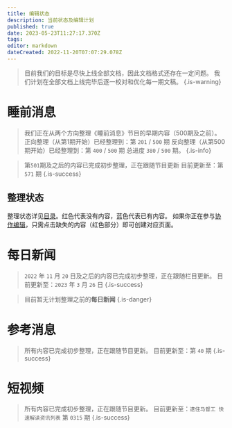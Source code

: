 ```yaml
---
title: 编辑状态
description: 当前状态及编辑计划
published: true
date: 2023-05-23T11:27:17.370Z
tags: 
editor: markdown
dateCreated: 2022-11-20T07:07:29.078Z
---
```


> 目前我们的目标是尽快上线全部文档，因此文档格式还存在一定问题。
> 我们计划在全部文档上线完毕后逐一校对和优化每一期文稿。
{.is-warning}


# 睡前消息

> 我们正在从两个方向整理《睡前消息》节目的早期内容（500期及之前）。
> 正向整理（从第1期开始）已经整理到：第 `201` / `500` 期
> 反向整理（从第500期开始）已经整理到：第 `400` / `500` 期
> 总进度 `380` / `500` 期。
{.is-info}

> 第`501`期及之后的内容已完成初步整理，正在跟随节目更新
> 目前更新至：第 `571` 期
{.is-success}

## 整理状态

整理状态详见[目录](/main.md)。红色代表没有内容，蓝色代表已有内容。
如果你正在参与[协作编辑](/editing.md)，只需点击缺失的内容（红色部分）即可创建对应页面。

# 每日新闻

> `2022` 年 `11` 月 `20` 日及之后的内容已完成初步整理，正在跟随栏目更新。
> 目前更新至：`2023` 年 `3` 月 `26` 日
{.is-success}

> 目前暂无计划整理之前的**每日新闻**
{.is-danger}


# 参考消息

> 所有内容已完成初步整理，正在跟随节目更新。
> 目前更新至：第 `40` 期
{.is-success}

# 短视频

> 所有内容已完成初步整理，正在跟随节目更新。
> 目前更新至：`逮住马督工 快速解读资讯列表` 第 `0315` 期
{.is-success}
